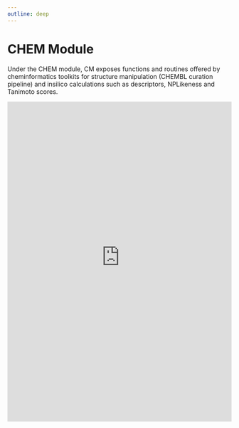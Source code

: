 ```yaml
---
outline: deep
---
```


# CHEM Module

Under the CHEM module, CM exposes functions and routines offered by cheminformatics toolkits for structure manipulation (CHEMBL curation pipeline) and insilico calculations such as descriptors, NPLikeness and Tanimoto scores.

<div>
  <iframe id="inlineFrameExample"
      title="Inline Frame Example"
      width="100%"
      height="720"
      style="border:none"
      src="https://dev.api.naturalproducts.net/latest/docs#/chem">
  </iframe>
</div>
